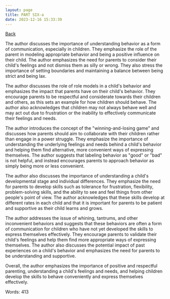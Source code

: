 ```yaml
---
layout: page
title: PART SIX-a
date: 2023-12-16 15:33:39
---
```


[Back](./)


The author discusses the importance of understanding behavior as a form of communication, especially in children. They emphasize the role of the parent in modeling appropriate behavior and being a positive influence on their child. The author emphasizes the need for parents to consider their child's feelings and not dismiss them as silly or wrong. They also stress the importance of setting boundaries and maintaining a balance between being strict and being lax.

The author discusses the role of role models in a child's behavior and emphasizes the impact that parents have on their child's behavior. They encourage parents to be respectful and considerate towards their children and others, as this sets an example for how children should behave. The author also acknowledges that children may not always behave well and may act out due to frustration or the inability to effectively communicate their feelings and needs.

The author introduces the concept of the "winning-and-losing game" and discusses how parents should aim to collaborate with their children rather than engage in a power struggle. They emphasize the importance of understanding the underlying feelings and needs behind a child's behavior and helping them find alternative, more convenient ways of expressing themselves. The author suggests that labeling behavior as "good" or "bad" is not helpful, and instead encourages parents to approach behavior as simply being more or less convenient.

The author also discusses the importance of understanding a child's developmental stage and individual differences. They emphasize the need for parents to develop skills such as tolerance for frustration, flexibility, problem-solving skills, and the ability to see and feel things from other people's point of view. The author acknowledges that these skills develop at different rates in each child and that it is important for parents to be patient and supportive as their child learns and grows.

The author addresses the issue of whining, tantrums, and other inconvenient behaviors and suggests that these behaviors are often a form of communication for children who have not yet developed the skills to express themselves effectively. They encourage parents to validate their child's feelings and help them find more appropriate ways of expressing themselves. The author also discusses the potential impact of past experiences on a child's behavior and emphasizes the need for parents to be understanding and supportive.

Overall, the author emphasizes the importance of positive and respectful parenting, understanding a child's feelings and needs, and helping children develop the skills to behave conveniently and express themselves effectively.

Words: 413